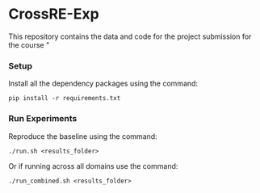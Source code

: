 # CrossRE-Exp
 
This repository contains the data and code for the project submission for the course "


### Setup
Install all the dependency packages using the command:
```
pip install -r requirements.txt
```

### Run Experiments
Reproduce the baseline using the command:
```
./run.sh <results_folder>
```

Or if running across all domains use the command: 
```
./run_combined.sh <results_folder>
```


